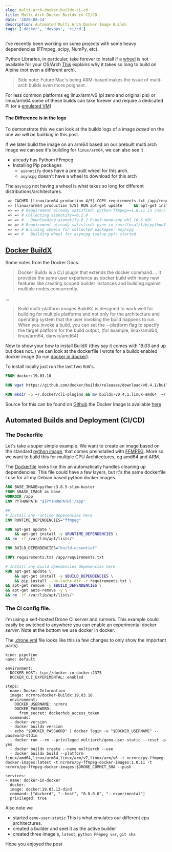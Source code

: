 ```yaml
---
slug: multi-arch-docker-buildx-ci-cd
title: Multi Arch Docker Buildx in CI/CD
date: '2020-08-14'
description: Automated Multi Arch Docker Image Builds
tags: ['docker', 'devops', 'ci/cd']
---
```


I've recently been working on some projects with some heavy dependencies (FFmpeg, scipy, NumPy, etc).

Python Libraries, in particular, take forever to install if a [wheel](https://pythonwheels.com/) is not available for your OS/Arch
[This](https://pythonspeed.com/articles/alpine-docker-python/) explains why it takes so long to build on
Alpine (not even a different arch).

> Side note: Future Mac's being ARM-based makes the issue of multi-arch builds even more poignant.

For less common platforms eg linux/arm/v6 (pi zero and original pis) or linux/arm64 some of these
builds can take forever and require a dedicated PI (or a [emulated VM](/posts/gondola_ansible_playbook_for_emulating_raspberry_pi_os_with_kvm))

#### The Difference is in the logs

To demonstrate this we can look at the buildx logs of a image _based_ on the one _we will be building_ in this post.

If we later build the image on an arm64 based on our prebuilt multi arch image we can see it's building for `linux/arm64`,
we can also see it

- already has Pythom FFmpeg
- Installing Pip packages
  - `aionotify` does have a pre built wheel for this arch.
  - `asyncpg` doesn't have a wheel to download for this arch

The `asyncpg` not having a wheel is what takes so long for different distributions/architectures.

```bash
 => CACHED [linux/arm64 production 4/5] COPY requirements.txt /app/requirements.txt                                                                                                                                                                                                                                                 0.0s
 => [linux/arm64 production 5/5] RUN apt-get update     && apt-get install -y build-essential     && pip install --no-cache-dir -r requirements.txt && apt-get remove -y build-essential && apt-get auto-remove -y && rm -rf /var/lib/apt/lists/*                                                                                  75.5s
 => => # Requirement already satisfied: python-ffmpeg==1.0.11 in /usr/local/lib/python3.8/site-packages (from -r requirements.txt (line 3)) (1.0.11)
 => => # Collecting aionotify==0.2.0
 => => #   Downloading aionotify-0.2.0-py3-none-any.whl (6.6 kB)
 => => # Requirement already satisfied: pyee in /usr/local/lib/python3.8/site-packages (from python-ffmpeg==1.0.11->-r requirements.txt (line 3)) (7.0.2)
 => => # Building wheels for collected packages: asyncpg
 => => #   Building wheel for asyncpg (setup.py): started
```

## [Docker BuildX](https://docs.docker.com/buildx/working-with-buildx/)

Some notes from the Docker Docs.

> Docker Buildx is a CLI plugin that extends the docker command.... It provides the same user experience as docker build with many new features like creating scoped builder instances
> and building against multiple nodes concurrently.

...

> Build multi-platform images
> BuildKit is designed to work well for building for multiple platforms and not only for the architecture and operating system that the user invoking the build happens to run.
> When you invoke a build, you can set the --platform flag to specify the target platform for the build output, (for example, linux/amd64, linux/arm64, darwin/amd64).

Now to show your how to install BuildX (they say it comes with 19.03 and up but does not..) we can look at the dockerfile I wrote for
a buildx enabled docker image (to run [docker in docker](https://www.docker.com/blog/docker-can-now-run-within-docker/)).

To install locally just run the last two `RUN`'s.

```dockerfile
FROM docker:19.03.10

RUN wget https://github.com/docker/buildx/releases/download/v0.4.1/buildx-v0.4.1.linux-amd64

RUN mkdir -p ~/.docker/cli-plugins && mv buildx-v0.4.1.linux-amd64  ~/.docker/cli-plugins/docker-buildx && chmod a+x ~/.docker/cli-plugins/docker-buildx
```

Source for this can be found on [Github](https://github.com/ncrmro/docker-buildx) the Docker Image is available [here](https://hub.docker.com/repository/docker/ncrmro/docker-buildx)

## Automated Builds and Deployment (CI/CD)

### The Dockerfile

Let's take a super simple example. We want to create an image based on the standard [python image](https://hub.docker.com/_/python), that comes preinstalled with [FFMPEG](https://ffmpeg.org/).
More so we want to build this for multiple CPU Architectures, eg amd64 and ARM.

The [Dockerfile](https://github.com/ncrmro/py-ffmpeg-docker-images/blob/master/Dockerfile) looks like this an automatically
handles cleaning up dependencies. This file could have a few layers, but it's the same dockerfile I use for all my Debian
based python docker images.

```dockerfile
ARG BASE_IMAGE=python:3.8.5-slim-buster
FROM $BASE_IMAGE as base
WORKDIR /app
ENV PYTHONPATH "${PYTHONPATH}:/app"

##
# Install any runtime depenencies here
ENV RUNTIME_DEPENDENCIES="ffmpeg"

RUN apt-get update \
    && apt-get install -y $RUNTIME_DEPENDENCIES \
&& rm -rf /var/lib/apt/lists/*

ENV BUILD_DEPENDENCIES="build-essential"

COPY requirements.txt /app/requirements.txt

# Install any build dpendencies depenencies here
RUN apt-get update \
    && apt-get install -y $BUILD_DEPENDENCIES \
    && pip install --no-cache-dir -r requirements.txt \
&& apt-get remove -y $BUILD_DEPENDENCIES \
&& apt-get auto-remove -y \
&& rm -rf /var/lib/apt/lists/*
```

### The CI config file.

I'm using a self-hosted Drone CI server and runners. This example could easily be switched to anywhere you can enable
an experimental docker _server_. Note at the bottom we use docker in docker.

The [.drone.yml](https://github.com/ncrmro/py-ffmpeg-docker-images/blob/master/.drone.yml) file looks like this (a few changes to only show the important parts).

```yamlex
kind: pipeline
name: default

environment:
  DOCKER_HOST: tcp://docker-in-docker:2375
  DOCKER_CLI_EXPERIMENTAL: enabled

steps:
- name: Docker Information
  image: ncrmro/docker-buildx:19.03.10
  environment:
    DOCKER_USERNAME: ncrmro
    DOCKER_PASSWORD:
      from_secret: dockerhub_access_token
  commands:
  - docker version
  - docker buildx version
  - echo "$DOCKER_PASSWORD" | docker login -u "$DOCKER_USERNAME" --password-stdin
  - docker run --rm --privileged multiarch/qemu-user-static --reset -p yes
  - docker buildx create --name multiarch --use
  - docker buildx build --platform linux/amd64,linux/arm64,linux/arm/v7,linux/arm/v6 -t ncrmro/py-ffmpeg-docker-images:latest -t ncrmro/py-ffmpeg-docker-images:1.0.11 -t ncrmro/py-ffmpeg-docker-images:$DRONE_COMMIT_SHA --push .

services:
- name: docker-in-docker
  docker:
  image: docker:19.03.12-dind
  command: ["dockerd", "--host", "0.0.0.0", "--experimental"]
  privileged: true
```


Also note we 
* started `qemu-user-static` This is what emulates our different cpu architectures.
* created a builder and seet it as the active builder
* created three image's, `latest`, `python FFmpeg ver`, `git sha`


Hope you enjoyed the post
